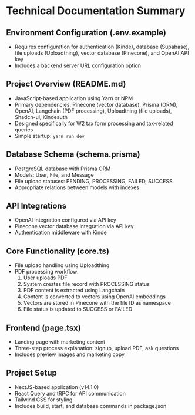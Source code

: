 # Technical Documentation Summary

## Environment Configuration (.env.example)
- Requires configuration for authentication (Kinde), database (Supabase), file uploads (Uploadthing), vector database (Pinecone), and OpenAI API key
- Includes a backend server URL configuration option

## Project Overview (README.md)
- JavaScript-based application using Yarn or NPM
- Primary dependencies: Pinecone (vector database), Prisma (ORM), OpenAI, Langchain (PDF processing), Uploadthing (file uploads), Shadcn-ui, Kindeauth
- Designed specifically for W2 tax form processing and tax-related queries
- Simple startup: `yarn run dev`

## Database Schema (schema.prisma)
- PostgreSQL database with Prisma ORM
- Models: User, File, and Message
- File upload statuses: PENDING, PROCESSING, FAILED, SUCCESS
- Appropriate relations between models with indexes

## API Integrations
- OpenAI integration configured via API key
- Pinecone vector database integration via API key
- Authentication middleware with Kinde

## Core Functionality (core.ts)
- File upload handling using Uploadthing
- PDF processing workflow:
  1. User uploads PDF
  2. System creates file record with PROCESSING status
  3. PDF content is extracted using Langchain
  4. Content is converted to vectors using OpenAI embeddings
  5. Vectors are stored in Pinecone with the file ID as namespace
  6. File status is updated to SUCCESS or FAILED

## Frontend (page.tsx)
- Landing page with marketing content
- Three-step process explanation: signup, upload PDF, ask questions
- Includes preview images and marketing copy

## Project Setup
- NextJS-based application (v14.1.0)
- React Query and tRPC for API communication
- Tailwind CSS for styling
- Includes build, start, and database commands in package.json